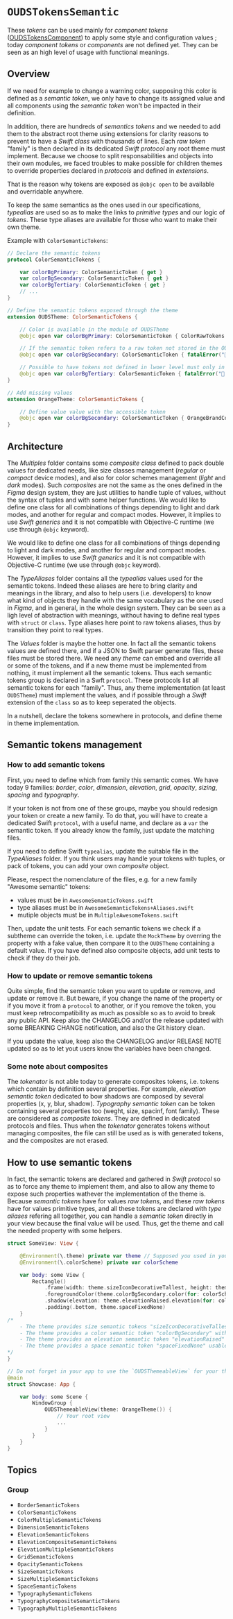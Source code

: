 # ``OUDSTokensSemantic``

These _tokens_ can be used mainly for _component tokens_ ([OUDSTokensComponent](https://ios.unified-design-system.orange.com/documentation/oudstokenscomponent/)) to apply some style and configuration values ; today _component tokens_ or _components_ are not defined yet.
They can be seen as an high level of usage with functional meanings.

## Overview

If we need for example to change a warning color, supposing this color is defined as a _semantic token_, we only have to change its assigned value and all components using the _semantic token_ won't be impacted in their definition.

In addition, there are hundreds of _semantics tokens_ and we needed to add them to the abstract root theme using extensions for clarity reasons to prevent to have a _Swift class_ with thousands of lines. Each _raw token_ "family" is then declared in its dedicated _Swift protocol_ any root theme must implement. Because we choose to split responsabilities and objects into their own modules, we faced troubles to make possible for children themes to override properties declared in _protocols_ and defined in _extensions_.

That is the reason why tokens are exposed as `@objc open` to be available and overridable anywhere. 

To keep the same semantics as the ones used in our specifications, _typealias_ are used so as to make the links to _primitive types_ and our logic of _tokens_. These type aliases are available for those who want to make their own theme.

Example with ``ColorSemanticTokens``:

```swift
// Declare the semantic tokens
protocol ColorSemanticTokens {

    var colorBgPrimary: ColorSemanticToken { get }
    var colorBgSecondary: ColorSemanticToken { get }
    var colorBgTertiary: ColorSemanticToken { get }
    // ...
}

// Define the semantic tokens exposed through the theme
extension OUDSTheme: ColorSemanticTokens {

    // Color is available in the module of OUDSTheme
    @objc open var colorBgPrimary: ColorSemanticToken { ColorRawTokens.colorFunctionalWhite }

    // If the semantic token refers to a raw token not stored in the OUDSTheme module, override later and throw error because unxpected state if used
    @objc open var colorBgSecondary: ColorSemanticToken { fatalError("🤖 Raw token unavailable for colorBgSecondary!") }

    // Possible to have tokens not defined in lwoer level must only in themes implementation, throw error if used because unexpected state
    @objc open var colorBgTertiary: ColorSemanticToken { fatalError("🤖 No value defined for colorBgTertiary!") }
}

// Add missing values
extension OrangeTheme: ColorSemanticTokens {

    // Define value value with the accessible token 
    @objc open var colorBgSecondary: ColorSemanticToken { OrangeBrandColorRawTokens.colorOrange200 }
}
```

## Architecture

The *Multiples* folder contains some _composite class_ defined to pack double values for dedicated needs, like size classes management (_regular_ or _compact_ device modes), and also for color schemes management (_light_ and _dark_ modes).
Such *composites* are not the same as the ones defined in the *Figma* design system, they are just utilities to handle tuple of values, without the syntax of tuples and with some helper functions.
We would like to define one class for all combinations of things depending to light and dark modes, and another for regular and compact modes. However, it implies to use _Swift generics_ and it is not compatible with Objective-C runtime (we use through `@objc` keyword).

We would like to define one class for all combinations of things depending to light and dark modes, and another for regular and compact modes. However, it implies to use _Swift generics_ and it is not compatible with Objective-C runtime (we use through `@objc` keyword).

The *TypeAliases* folder contains all the *typealias* values used for the semantic tokens.
Indeed these aliases are here to bring clarity and meanings in the library, and also to help users (i.e. developers) to know what kind of objects they handle with the same vocabulary as the one used in *Figma*, and in general, in the whole design system. They can be seen as a ligh level of abstraction with meanings, without having to define real types with `struct` or `class`.
Type aliases here point to raw tokens aliases, thus by transition they point to real types.

The *Values* folder is maybe the hotter one.
In fact all the semantic tokens values are defined there, and if a JSON to Swift parser generate files, these files must be stored there. We need any _theme_ can embed and override all or some of the tokens, and if a new theme must be implemented from nothing, it must implement all the semantic tokens. Thus each semantic tokens group is declared in a Swft `protocol`.
These protocols list all semantic tokens for each "family". Thus, any theme implementation (at least `OUDSTheme`) must implement the values, and if possible through a _Swift_ extension of the `class` so as to keep seperated the objects.

In a nutshell, declare the tokens somewhere in protocols, and define theme in theme implementation.

## Semantic tokens management

### How to add semantic tokens

First, you need to define which from family this semantic comes. We have today 9 families: *border*, *color*, *dimension*, *elevation*, *grid*, *opacity*, *sizing*, *spacing* and *typography*.

If your token is not from one of these groups, maybe you should redesign your token or create a new family. To do that, you will have to create a dedicated Swift `protocol`, with a useful name, and declare as a `var` the semantic token. If you already know the family, just update the matching files.

If you need to define Swift `typealias`, update the suitable file in the *TypeAliases* folder. If you think users may handle your tokens with tuples, or pack of tokens, you can add your own *composite* object.

Please, respect the nomenclature of the files, e.g. for a new family "Awesome semantic" tokens:
- values must be in `AwesomeSemanticTokens.swift`
- type aliases must be in `AwesomeSemanticTokens+Aliases.swift`
- mutiple objects must be in `MultipleAwesomeTokens.swift`

Then, update the unit tests. For each semantic tokens we check if a subtheme can override the token, i.e. update the `MockTheme` by overring the property with a fake value, then compare it to the `OUDSTheme` containing a default value. If you have defined also composite objects, add unit tests to check if they do their job.

### How to update or remove semantic tokens

Quite simple, find the semantic token you want to update or remove, and update or remove it.
But beware, if you change the name of the property or if you move it from a `protocol` to another, or if you remove the token, you must keep retrocompatibility as much as possible so as to avoid to break any public API. Keep also the CHANGELOG and/or the release updated with some BREAKING CHANGE notification, and also the Git history clean.

If you update the value, keep also the CHANGELOG and/or RELEASE NOTE updated so as to let yout users know the variables have been changed.

### Some note about composites

The *tokenator* is not able today to generate composites tokens, i.e. tokens which contain by definition several properties.
For example, *elevation semantic token* dedicated to bow shadows are composed by several properties (x, y, blur, shadow).
*Typography semantic token* can be token containing several properties too (weght, size, spacinf, font family).
These are considered as *composite tokens*. They are defined in dedicated protocols and files.
Thus when the *tokenator* generates tokens without managing composites, the file can still be used as is with generated tokens, and the composites are not erased.

## How to use semantic tokens

In fact, the semantic tokens are declared and gathered in _Swift protocol_ so as to force any theme to implement them, and also to allow any theme to expose such properties wathever the implementation of the theme is.
Because *semantic tokens* have for values *raw tokens*, and these *raw tokens* have for values primitive types, and all these tokens are declared with *type aliases* refering all together, you can handle a *semantic token* directly in your view because the final value will be used.
Thus, get the theme and call the needed property with some helpers.

```swift
struct SomeView: View {

    @Environment(\.theme) private var theme // Supposed you used in your root view the `OUDSThemeableView` to register the theme
    @Environment(\.colorScheme) private var colorScheme

    var body: some View {
        Rectangle()
            .frame(width: theme.sizeIconDecorativeTallest, height: theme.sizeIconDecorativeTallest)
            .foregroundColor(theme.colorBgSecondary.color(for: colorScheme))
            .shadow(elevation: theme.elevationRaised.elevation(for: colorScheme))
            .padding(.bottom, theme.spaceFixedNone)
    }
/*
    - The theme provides size semantic tokens "sizeIconDecorativeTallest" and "sizeIconDecorativeTallest"
    - The theme provides a color semantic token "colorBgSecondary" with values for light and dark scheme, and you can use the color(for:) helper
    - The theme provides an elevation semantic token "elevationRaised" with values for compact and regualr size classes, and you can use the elevation(for:) helper
    - The theme provides a space semantic token "spaceFixedNone" usable as is
*/
}

// Do not forget in your app to use the `OUDSThemeableView` for your theme, e.g. `OrangeTheme`
@main
struct Showcase: App {

    var body: some Scene {
        WindowGroup {
            OUDSThemeableView(theme: OrangeTheme()) {
                // Your root view
                ...
            }
        }
    }
}
```

## Topics

### Group

- ``BorderSemanticTokens``
- ``ColorSemanticTokens``
- ``ColorMultipleSemanticTokens``
- ``DimensionSemanticTokens``
- ``ElevationSemanticTokens``
- ``ElevationCompositeSemanticTokens``
- ``ElevationMultipleSemanticTokens``
- ``GridSemanticTokens``
- ``OpacitySemanticTokens``
- ``SizeSemanticTokens``
- ``SizeMultipleSemanticTokens``
- ``SpaceSemanticTokens``
- ``TypographySemanticTokens``
- ``TypographyCompositeSemanticTokens``
- ``TypographyMultipleSemanticTokens``
